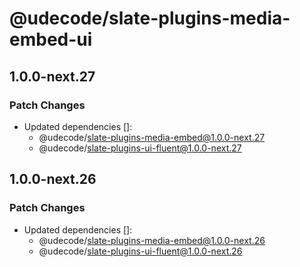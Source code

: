 # @udecode/slate-plugins-media-embed-ui

## 1.0.0-next.27

### Patch Changes

- Updated dependencies []:
  - @udecode/slate-plugins-media-embed@1.0.0-next.27
  - @udecode/slate-plugins-ui-fluent@1.0.0-next.27

## 1.0.0-next.26

### Patch Changes

- Updated dependencies []:
  - @udecode/slate-plugins-media-embed@1.0.0-next.26
  - @udecode/slate-plugins-ui-fluent@1.0.0-next.26
